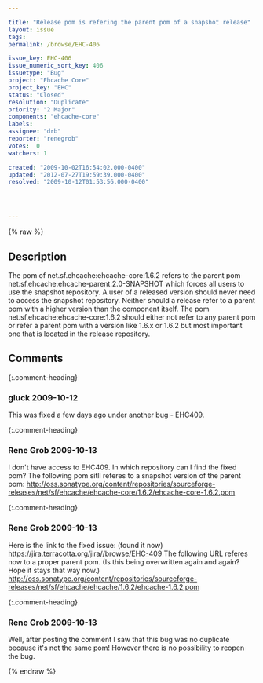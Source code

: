 ```yaml
---

title: "Release pom is refering the parent pom of a snapshot release"
layout: issue
tags: 
permalink: /browse/EHC-406

issue_key: EHC-406
issue_numeric_sort_key: 406
issuetype: "Bug"
project: "Ehcache Core"
project_key: "EHC"
status: "Closed"
resolution: "Duplicate"
priority: "2 Major"
components: "ehcache-core"
labels: 
assignee: "drb"
reporter: "renegrob"
votes:  0
watchers: 1

created: "2009-10-02T16:54:02.000-0400"
updated: "2012-07-27T19:59:39.000-0400"
resolved: "2009-10-12T01:53:56.000-0400"




---
```


{% raw %}

## Description

<div markdown="1" class="description">

The pom of net.sf.ehcache:ehcache-core:1.6.2 refers to the parent pom net.sf.ehcache:ehcache-parent:2.0-SNAPSHOT which forces all users to use the snapshot repository. A user of a released version should never need to access the snapshot repository. Neither should a release refer to a parent pom with a higher version than the component itself.
The pom net.sf.ehcache:ehcache-core:1.6.2 should either not refer to any parent pom or refer a parent pom with a version like 1.6.x or 1.6.2 but most important one that is located in the release repository.

</div>

## Comments


{:.comment-heading}
### **gluck** <span class="date">2009-10-12</span>

<div markdown="1" class="comment">

This was fixed a few days ago under another bug - EHC409.

</div>


{:.comment-heading}
### **Rene Grob** <span class="date">2009-10-13</span>

<div markdown="1" class="comment">

I don't have access to EHC409. In which repository can I find the fixed pom? The following pom sitll referes to a snapshot version of the parent pom:
http://oss.sonatype.org/content/repositories/sourceforge-releases/net/sf/ehcache/ehcache-core/1.6.2/ehcache-core-1.6.2.pom

</div>


{:.comment-heading}
### **Rene Grob** <span class="date">2009-10-13</span>

<div markdown="1" class="comment">

Here is the link to the fixed issue: (found it now)
https://jira.terracotta.org/jira//browse/EHC-409
The following URL referes now to a proper parent pom. (Is this being overwritten again and again? Hope it stays that way now.)
http://oss.sonatype.org/content/repositories/sourceforge-releases/net/sf/ehcache/ehcache/1.6.2/ehcache-1.6.2.pom

</div>


{:.comment-heading}
### **Rene Grob** <span class="date">2009-10-13</span>

<div markdown="1" class="comment">

Well, after posting the comment I saw that this bug was no duplicate because it's not the same pom! However there is no possibility to reopen the bug.

</div>



{% endraw %}
